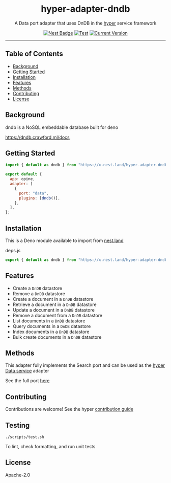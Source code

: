 <h1 align="center">hyper-adapter-dndb</h1>
<p align="center">A Data port adapter that uses DnDB in the <a href="https://hyper.io/">hyper</a>  service framework</p>
</p>
<p align="center">
  <a href="https://nest.land/package/hyper-adapter-dndb"><img src="https://nest.land/badge.svg" alt="Nest Badge" /></a>
  <a href="https://github.com/hyper63/hyper-adapter-dndb/actions/workflows/test.yml"><img src="https://github.com/hyper63/hyper-adapter-dndb/actions/workflows/test.yml/badge.svg" alt="Test" /></a>
  <a href="https://github.com/hyper63/hyper-adapter-dndb/tags/"><img src="https://img.shields.io/github/tag/hyper63/hyper-adapter-dndb" alt="Current Version" /></a>
</p>

---

## Table of Contents

- [Background](#background)
- [Getting Started](#getting-started)
- [Installation](#installation)
- [Features](#features)
- [Methods](#methods)
- [Contributing](#contributing)
- [License](#license)

## Background

dndb is a NoSQL embeddable database built for deno

https://dndb.crawford.ml/docs

## Getting Started

```js
import { default as dndb } from "https://x.nest.land/hyper-adapter-dndb@0.0.2/mod.js";

export default {
  app: opine,
  adapter: [
    {
      port: "data",
      plugins: [dndb()],
    },
  ],
};
```

## Installation

This is a Deno module available to import from
[nest.land](https://nest.land/package/hyper-adapter-dndb)

deps.js

```js
export { default as dndb } from "https://x.nest.land/hyper-adapter-dndb@0.0.2/mod.js";
```

## Features

- Create a `DnDB` datastore
- Remove a `DnDB` datastore
- Create a document in a `DnDB` datastore
- Retrieve a document in a `DnDB` datastore
- Update a document in a `DnDB` datastore
- Remove a document from a `DnDB` datastore
- List documents in a `DnDB` datastore
- Query documents in a `DnDB` datastore
- Index documents in a `DnDB` datastore
- Bulk create documents in a `DnDB` datastore

## Methods

This adapter fully implements the Search port and can be used as the
[hyper Data service](https://docs.hyper.io/data-api) adapter

See the full port [here](https://nest.land/package/hyper-port-data)

## Contributing

Contributions are welcome! See the hyper
[contribution guide](https://docs.hyper.io/contributing-to-hyper)

## Testing

```
./scripts/test.sh
```

To lint, check formatting, and run unit tests

## License

Apache-2.0
